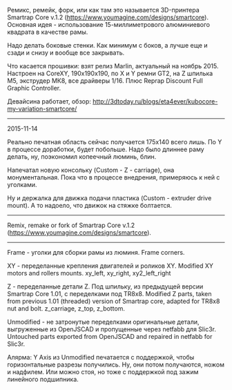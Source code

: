 Ремикс, ремейк, форк, или как там это называется 3D-принтера Smartrap Core v.1.2 (https://www.youmagine.com/designs/smartcore). Основная идея - использование 15-миллиметрового алюминиевого квадрата в качестве рамы. 

Надо делать боковые стенки. Как минимум с боков, а лучше еще и сзади и снизу и вообще все закрывать.

Что касается прошивки: взят релиз Marlin, актуальный на ноябрь 2015. Настроен на CoreXY, 190x190x190, по X и Y ремни GT2, на Z шпилька М5, экструдер МК8, все драйверы 1/16. Плюс Reprap Discount Full Graphic Controller.

Девайсина работает, обзор: http://3dtoday.ru/blogs/eta4ever/kubocore-my-variation-smartcore/

----------

2015-11-14

Реально печатная область сейчас получается 175х140 всего лишь. По Y в процессе доработки, будет побольше. Надо было длиннее раму делать, ну, поэкономил копеечный люминь, блин.

Напечатал новую консольку (Custom - Z - carriage), она монументальная. Пока что в процессе внедрения, примеряюсь к ней с уголками.

Ну и держалка для движка подачи пластика (Custom - extruder drive mount). А то надоело, что движок на стяжке болтается.













----------

Remix, remake or fork of Smartrap Core v.1.2 (https://www.youmagine.com/designs/smartcore).

----

Frame - уголки для сборки рамы из люминя.  Frame corners.

XY - переделанные крепления двигателей и роликов XY. Modified XY motors and rollers mounts. xy_left, xy_right, xy2_left_right


Z - переделанные детали Z. Под шпильку, из предыдущей версии Smartrap Core 1.01, с переделками под TR8x8. Modified Z parts, taken from previous 1.01 (threaded) version of Smartrap core, adapted for TR8x8 nut and bolt. z_carriage, z_top, z_bottom.


Unmodified - не затронутые переделками оригинальные детали, выгруженные из OpenJSCAD и пропущенные через netfabb для Slic3r. Untouched parts exported from OpenJSCAD and repaired in netfabb for Slic3r.

Алярма: Y Axis из Unmodified печатается с поддержкой, чтобы горизонтальные разрезы получились. Ну, они потом получаются, ножом и надфилем. Или можно стоя, но тоже с поддержкой под зажим линейного подшипника. 